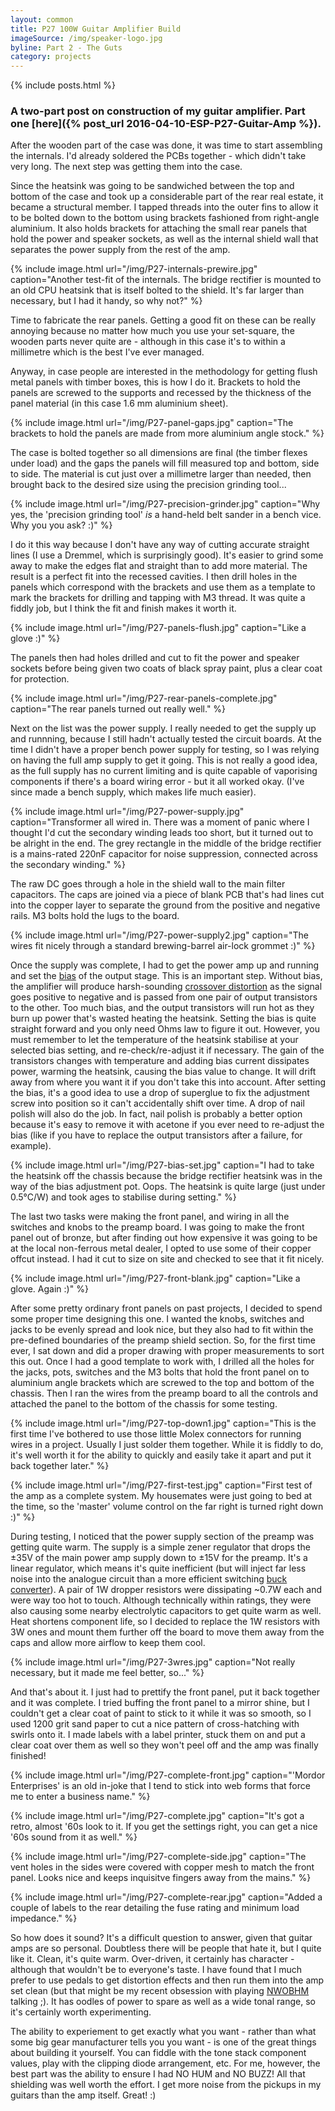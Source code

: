 ```yaml
---
layout: common
title: P27 100W Guitar Amplifier Build
imageSource: /img/speaker-logo.jpg
byline: Part 2 - The Guts
category: projects
---
```


{% include posts.html %}

### A two-part post on construction of my guitar amplifier. Part one [here]({% post_url 2016-04-10-ESP-P27-Guitar-Amp %}).

After the wooden part of the case was done, it was time to start assembling the internals. I'd already soldered the PCBs together - which didn't take very long. The next step was getting them into the case.

Since the heatsink was going to be sandwiched between the top and bottom of the case and took up a considerable part of the rear real estate, it became a structural member. I tapped threads into the outer fins to allow it to be bolted down to the bottom using brackets fashioned from right-angle aluminium. It also holds brackets for attaching the small rear panels that hold the power and speaker sockets, as well as the internal shield wall that separates the power supply from the rest of the amp.

{% include image.html url="/img/P27-internals-prewire.jpg" caption="Another test-fit of the internals. The bridge rectifier is mounted to an old CPU heatsink that is itself bolted to the shield. It's far larger than necessary, but I had it handy, so why not?" %}

Time to fabricate the rear panels. Getting a good fit on these can be really annoying because no matter how much you use your set-square, the wooden parts never quite are - although in this case it's to within a millimetre which is the best I've ever managed.

Anyway, in case people are interested in the methodology for getting flush metal panels with timber boxes, this is how I do it. Brackets to hold the panels are screwed to the supports and recessed by the thickness of the panel material (in this case 1.6 mm aluminium sheet).

{% include image.html url="/img/P27-panel-gaps.jpg" caption="The brackets to hold the panels are made from more aluminium angle stock." %}

The case is bolted together so all dimensions are final (the timber flexes under load) and the gaps the panels will fill measured top and bottom, side to side. The material is cut just over a millimetre larger than needed, then brought back to the desired size using the precision grinding tool...

{% include image.html url="/img/P27-precision-grinder.jpg" caption="Why yes, the 'precision grinding tool' <i>is</i> a hand-held belt sander in a bench vice. Why you you ask? :)" %}

I do it this way because I don't have any way of cutting accurate straight lines (I use a Dremmel, which is surprisingly good). It's easier to grind some away to make the edges flat and straight than to add more material. The result is a perfect fit into the recessed cavities. I then drill holes in the panels which correspond with the brackets and use them as a template to mark the brackets for drilling and tapping with M3 thread. It was quite a fiddly job, but I think the fit and finish makes it worth it.

{% include image.html url="/img/P27-panels-flush.jpg" caption="Like a glove :)" %}

The panels then had holes drilled and cut to fit the power and speaker sockets before being given two coats of black spray paint, plus a clear coat for protection.

{% include image.html url="/img/P27-rear-panels-complete.jpg" caption="The rear panels turned out really well." %}

Next on the list was the power supply. I really needed to get the supply up and runnning, because I still hadn't actually tested the circuit boards. At the time I didn't have a proper bench power supply for testing, so I was relying on having the full amp supply to get it going. This is not really a good idea, as the full supply has no current limiting and is quite capable of vaporising components if there's a board wiring error - but it all worked okay. (I've since made a bench supply, which makes life much easier).

{% include image.html url="/img/P27-power-supply.jpg" caption="Transformer all wired in. There was a moment of panic where I thought I'd cut the secondary winding leads too short, but it turned out to be alright in the end. The grey rectangle in the middle of the bridge rectifier is a mains-rated 220nF capacitor for noise suppression, connected across the secondary winding." %}

The raw DC goes through a hole in the shield wall to the main filter capacitors. The caps are joined via a piece of blank PCB that's had lines cut into the copper layer to separate the ground from the positive and negative rails. M3 bolts hold the lugs to the board.

{% include image.html url="/img/P27-power-supply2.jpg" caption="The wires fit nicely through a standard brewing-barrel air-lock grommet :)" %}

Once the supply was complete, I had to get the power amp up and running and set the [bias](https://en.wikipedia.org/wiki/Biasing) of the output stage. This is an important step. Without bias, the amplifier will produce harsh-sounding [crossover distortion](http://sound.westhost.com/amp-sound.htm) as the signal goes positive to negative and is passed from one pair of output transistors to the other. Too much bias, and the output transistors will run hot as they burn up power that's wasted heating the heatsink. Setting the bias is quite straight forward and you only need Ohms law to figure it out. However, you must remember to let the temperature of the heatsink stabilise at your selected bias setting, and re-check/re-adjust it if necessary. The gain of the transistors changes with temperature and adding bias current dissipates power, warming the heatsink, causing the bias value to change. It will drift away from where you want it if you don't take this into account. After setting the bias, it's a good idea to use a drop of superglue to fix the adjustment screw into position so it can't accidentally shift over time. A drop of nail polish will also do the job. In fact, nail polish is probably a better option because it's easy to remove it with acetone if you ever need to re-adjust the bias (like if you have to replace the output transistors after a failure, for example).

{% include image.html url="/img/P27-bias-set.jpg" caption="I had to take the heatsink off the chassis because the bridge rectifier heatsink was in the way of the bias adjustment pot. Oops. The heatsink is quite large (just under 0.5&#176;C/W) and took ages to stabilise during setting." %}

The last two tasks were making the front panel, and wiring in all the switches and knobs to the preamp board. I was going to make the front panel out of bronze, but after finding out how expensive it was going to be at the local non-ferrous metal dealer, I opted to use some of their copper offcut instead. I had it cut to size on site and checked to see that it fit nicely.

{% include image.html url="/img/P27-front-blank.jpg" caption="Like a glove. Again :)" %}

After some pretty ordinary front panels on past projects, I decided to spend some proper time designing this one. I wanted the knobs, switches and jacks to be evenly spread and look nice, but they also had to fit within the pre-defined boundaries of the preamp shield section. So, for the first time ever, I sat down and did a proper drawing with proper measurements to sort this out. Once I had a good template to work with, I drilled all the holes for the jacks, pots, switches and the M3 bolts that hold the front panel on to aluminium angle brackets which are screwed to the top and bottom of the chassis. Then I ran the wires from the preamp board to all the controls and attached the panel to the bottom of the chassis for some testing.

{% include image.html url="/img/P27-top-down1.jpg" caption="This is the first time I've bothered to use those little Molex connectors for running wires in a project. Usually I just solder them together. While it is fiddly to do, it's well worth it for the ability to quickly and easily take it apart and put it back together later." %}

{% include image.html url="/img/P27-first-test.jpg" caption="First test of the amp as a complete system. My housemates were just going to bed at the time, so the 'master' volume control on the far right is turned right down :)" %}

During testing, I noticed that the power supply section of the preamp was getting quite warm. The supply is a simple zener regulator that drops the &#177;35V of the main power amp supply down to &#177;15V for the preamp. It's a linear regulator, which means it's quite inefficient (but will inject far less noise into the analogue circuit than a more efficient switching [buck converter](https://en.wikipedia.org/wiki/Buck_converter)). A pair of 1W dropper resistors were dissipating ~0.7W each and were way too hot to touch. Although technically within ratings, they were also causing some nearby electrolytic capacitors to get quite warm as well. Heat shortens component life, so I decided to replace the 1W resistors with 3W ones and mount them further off the board to move them away from the caps and allow more airflow to keep them cool.

{% include image.html url="/img/P27-3wres.jpg" caption="Not really necessary, but it made me feel better, so..." %}

And that's about it. I just had to prettify the front panel, put it back together and it was complete. I tried buffing the front panel to a mirror shine, but I couldn't get a clear coat of paint to stick to it while it was so smooth, so I used 1200 grit sand paper to cut a nice pattern of cross-hatching with swirls onto it. I made labels with a label printer, stuck them on and put a clear coat over them as well so they won't peel off and the amp was finally finished!

{% include image.html url="/img/P27-complete-front.jpg" caption="'Mordor Enterprises' is an old in-joke that I tend to stick into web forms that force me to enter a business name." %}


{% include image.html url="/img/P27-complete.jpg" caption="It's got a retro, almost '60s look to it. If you get the settings right, you can get a nice '60s sound from it as well." %}


{% include image.html url="/img/P27-complete-side.jpg" caption="The vent holes in the sides were covered with copper mesh to match the front panel. Looks nice and keeps inquisitve fingers away from the mains." %}

{% include image.html url="/img/P27-complete-rear.jpg" caption="Added a couple of labels to the rear detailing the fuse rating and minimum load impedance." %}

So how does it sound? It's a difficult question to answer, given that guitar amps are so personal. Doubtless there will be people that hate it, but I quite like it. Clean, it's quite warm. Over-driven, it certainly has character - although that wouldn't be to everyone's taste. I have found that I much prefer to use pedals to get distortion effects and then run them into the amp set clean (but that might be my recent obsession with playing [NWOBHM](https://en.wikipedia.org/wiki/New_wave_of_British_heavy_metal) talking ;). It has oodles of power to spare as well as a wide tonal range, so it's certainly worth experimenting.

The ability to experiement to get exactly what you want - rather than what some big gear manufacturer tells you you want - is one of the great things about building it yourself. You can fiddle with the tone stack component values, play with the clipping diode arrangement, etc. For me, however, the best part was the ability to ensure I had NO HUM and NO BUZZ! All that shielding was well worth the effort. I get more noise from the pickups in my guitars than the amp itself. Great! :)
